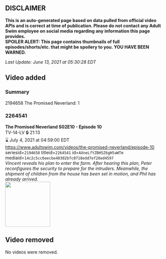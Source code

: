 ## DISCLAIMER
**This is an auto-generated page based on data pulled from official video APIs and is correct at time of publication. Please do not contact any Adult Swim employee on social media regarding any information this page provides.**  
**SPOILER ALERT: This page contains thumbnails of full episodes/shorts/etc. that might be spoilery to you. YOU HAVE BEEN WARNED.**  

_Last Update: June 13, 2021 at 05:30:28 EDT_
## Video added
### Summary
2194658 The Promised Neverland: 1  
### 2264541
**The Promised Neverland S02E10 - Episode 10**  
TV-14-LV 🔒 21:13  
⌛ July 4, 2021 at 04:59:00 EDT  
https://www.adultswim.com/videos/the-promised-neverland/episode-10  
seriesid=`2194658` titleid=`2264541` id=`AXneLfYZBH5Z6gH5aWTm` mediaid=`14c2c5cc6eecbe40302bfc0718edd7ef28ed4597`  
_Vincent reveals his plan to enter the farm. After hearing this plan, Peter reconfigures the security to prepare for the intruders. Meanwhile, the shipment of children from the house has been set in motion, and Phil has already arrived._  
<a href="https://media.cdn.adultswim.com/uploads/20210610/thumbnails/2_21610109149-TPN2_022_Episode10.png"><img src="https://media.cdn.adultswim.com/uploads/20210610/thumbnails/2_21610109149-TPN2_022_Episode10.png" height="144px" /></a>
## Video removed
No videos were removed.  
